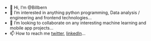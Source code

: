 - 👋 Hi, I’m @Billbern
- 👀 I’m interested in anything python programming, Data analysis / engineering and frontend technologies...
- 💞️ I’m looking to collaborate on any interesting machine learning and mobile app projects...
- 📫 How to reach me [twitter](https://twitter.com/Qweciturner), [linkedIn](https://linkedin.com/in/bernard-abaidoo-284460116)...

<!---
Billbern/Billbern is a ✨ special ✨ repository because its `README.md` (this file) appears on your GitHub profile.
You can click the Preview link to take a look at your changes.
--->
